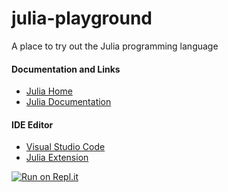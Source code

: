 # julia-playground
 A place to try out the Julia programming language

#### Documentation and Links
 * [Julia Home](https://julialang.org)
 * [Julia Documentation](https://docs.julialang.org/en/v1/)
 
 
#### IDE Editor
 * [Visual Studio Code](https://code.visualstudio.com)
 * [Julia Extension](https://github.com/julia-vscode/julia-vscode)
 
 [![Run on Repl.it](https://repl.it/badge/github/CubicleJockey/julia-playground)](https://repl.it/github/CubicleJockey/julia-playground)
